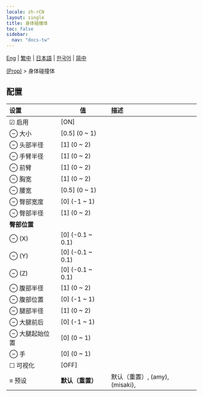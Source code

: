 ```yaml
---
locale: zh-rCN
layout: single
title: 身体碰撞体
toc: false
sidebar:
  nav: "docs-tw"
---
```

[Eng](/dancexr/menu/2025.5/prop/body_colliders) | [繁中](/tw/dancexr/menu/2025.5/prop/body_colliders) | [日本語](/jp/dancexr/menu/2025.5/prop/body_colliders) | [한국어](/kr/dancexr/menu/2025.5/prop/body_colliders) | [简中](/zh/dancexr/menu/2025.5/prop/body_colliders)

[(Prop)](../menu#(Prop)) > 身体碰撞体

## 配置

| 设置 | 值 | 描述 |
| :--- | --- | :--- |
| ☑ 启用 | [ON] | 
| ⊖ 大小 | [0.5] (0 ~ 1) | 
| ⊖ 头部半径 | [1] (0 ~ 2) | 
| ⊖ 手臂半径 | [1] (0 ~ 2) | 
| ⊖ 前臂 | [1] (0 ~ 2) | 
| ⊖ 胸宽 | [1] (0 ~ 2) | 
| ⊖ 腰宽 | [0.5] (0 ~ 1) | 
| ⊖ 臀部宽度 | [0] (-1 ~ 1) | 
| ⊖ 臀部半径 | [1] (0 ~ 2) | 
|  **臀部位置** || 
| ⊖ (X) | [0] (-0.1 ~ 0.1) | 
| ⊖ (Y) | [0] (-0.1 ~ 0.1) | 
| ⊖ (Z) | [0] (-0.1 ~ 0.1) | 
| ⊖ 腹部半径 | [1] (0 ~ 2) | 
| ⊖ 腹部位置 | [0] (-1 ~ 1) | 
| ⊖ 腿部半径 | [1] (0 ~ 2) | 
| ⊖ 大腿前后 | [0] (-1 ~ 1) | 
| ⊖ 大腿起始位置 | [0] (0 ~ 1) | 
| ⊖ 手 | [0] (0 ~ 1) | 
| ☐ 可视化 | [OFF] | 
| ≡ 预设 | **默认（重置）** | 默认（重置）, (amy), (misaki),  |
